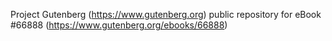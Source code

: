 Project Gutenberg (https://www.gutenberg.org) public repository for
eBook #66888 (https://www.gutenberg.org/ebooks/66888)
